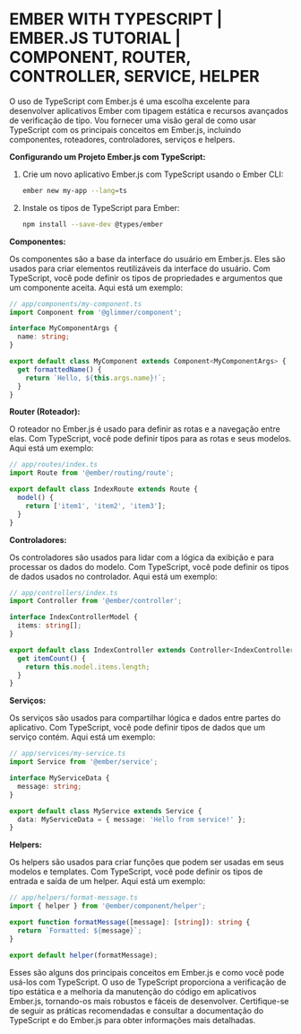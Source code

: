 # EMBER WITH TYPESCRIPT | EMBER.JS TUTORIAL | COMPONENT, ROUTER, CONTROLLER, SERVICE, HELPER
O uso de TypeScript com Ember.js é uma escolha excelente para desenvolver aplicativos Ember com tipagem estática e recursos avançados de verificação de tipo. Vou fornecer uma visão geral de como usar TypeScript com os principais conceitos em Ember.js, incluindo componentes, roteadores, controladores, serviços e helpers.

**Configurando um Projeto Ember.js com TypeScript:**

1. Crie um novo aplicativo Ember.js com TypeScript usando o Ember CLI:

   ```bash
   ember new my-app --lang=ts
   ```

2. Instale os tipos de TypeScript para Ember:

   ```bash
   npm install --save-dev @types/ember
   ```

**Componentes:**

Os componentes são a base da interface do usuário em Ember.js. Eles são usados para criar elementos reutilizáveis da interface do usuário. Com TypeScript, você pode definir os tipos de propriedades e argumentos que um componente aceita. Aqui está um exemplo:

```typescript
// app/components/my-component.ts
import Component from '@glimmer/component';

interface MyComponentArgs {
  name: string;
}

export default class MyComponent extends Component<MyComponentArgs> {
  get formattedName() {
    return `Hello, ${this.args.name}!`;
  }
}
```

**Router (Roteador):**

O roteador no Ember.js é usado para definir as rotas e a navegação entre elas. Com TypeScript, você pode definir tipos para as rotas e seus modelos. Aqui está um exemplo:

```typescript
// app/routes/index.ts
import Route from '@ember/routing/route';

export default class IndexRoute extends Route {
  model() {
    return ['item1', 'item2', 'item3'];
  }
}
```

**Controladores:**

Os controladores são usados para lidar com a lógica da exibição e para processar os dados do modelo. Com TypeScript, você pode definir os tipos de dados usados no controlador. Aqui está um exemplo:

```typescript
// app/controllers/index.ts
import Controller from '@ember/controller';

interface IndexControllerModel {
  items: string[];
}

export default class IndexController extends Controller<IndexControllerModel> {
  get itemCount() {
    return this.model.items.length;
  }
}
```

**Serviços:**

Os serviços são usados para compartilhar lógica e dados entre partes do aplicativo. Com TypeScript, você pode definir tipos de dados que um serviço contém. Aqui está um exemplo:

```typescript
// app/services/my-service.ts
import Service from '@ember/service';

interface MyServiceData {
  message: string;
}

export default class MyService extends Service {
  data: MyServiceData = { message: 'Hello from service!' };
}
```

**Helpers:**

Os helpers são usados para criar funções que podem ser usadas em seus modelos e templates. Com TypeScript, você pode definir os tipos de entrada e saída de um helper. Aqui está um exemplo:

```typescript
// app/helpers/format-message.ts
import { helper } from '@ember/component/helper';

export function formatMessage([message]: [string]): string {
  return `Formatted: ${message}`;
}

export default helper(formatMessage);
```

Esses são alguns dos principais conceitos em Ember.js e como você pode usá-los com TypeScript. O uso de TypeScript proporciona a verificação de tipo estática e a melhoria da manutenção do código em aplicativos Ember.js, tornando-os mais robustos e fáceis de desenvolver. Certifique-se de seguir as práticas recomendadas e consultar a documentação do TypeScript e do Ember.js para obter informações mais detalhadas.